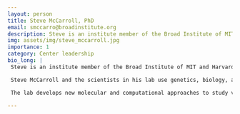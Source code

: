 ```yaml
---
layout: person
title: Steve McCarroll, PhD
email: smccarro@broadinstitute.org
description: Steve is an institute member of the Broad Institute of MIT and Harvard and director of genomic neurobiology for the Broad’s Stanley Center for Psychiatric Research. He is also Dorothy and Milton Flier Professor ...
img: assets/img/steve_mccarroll.jpg
importance: 1
category: Center leadership
bio_long: |
 Steve is an institute member of the Broad Institute of MIT and Harvard and director of genomic neurobiology for the Broad’s Stanley Center for Psychiatric Research. He is also Dorothy and Milton Flier Professor of Biomedical Science and Genetics in Harvard Medical School’s Department of Genetics and Blavatnik Institute.

 Steve McCarroll and the scientists in his lab use genetics, biology, and single-cell genomics to understand natural variation in the human brain and the ways in which genes and genetic variation sculpt the brain’s functions and vulnerabilities.

 The lab develops new molecular and computational approaches to study variation in the genome and the brain, then applies them to try to understand brain function and disorders. A key goal in the lab’s technology efforts is to develop ways to turn more areas of brain biology into “big data” problems in which previously hidden aspects of biology are made visible to analysis. A key goal in the lab’s computational work is to develop conceptually new ways to analyze the data sets such approaches generate, with the focus on generating biologically meaningful insights. Much work in the lab tries to uncover the key molecular and cellular events underlying schizophrenia, Huntington’s disease and other brain illnesses. The hope is that such discoveries will lead to new, innovative therapeutic approaches.

---
```


